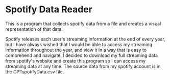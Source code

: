 
# Spotify Data Reader

This is a program that collects spotify data from a file and creates a visual representation of that data. 

Spotify releases each user's streaming information at the end of every year, but I have always wished that I would be able to access my streaming information throughout the year, and view it in a way that is easy to comprehend and navigate. I decided to download my full streaming data from spotify's website and create this program so I can access my streaming data at any time. The source data from my spotify account is in the CPTspotifyData.csv file.